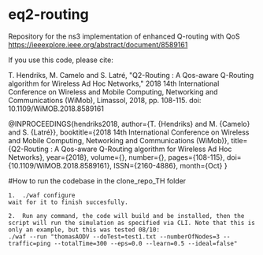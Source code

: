 # eq2-routing
Repository for the ns3 implementation of enhanced Q-routing with QoS https://ieeexplore.ieee.org/abstract/document/8589161

If you use this code, please cite:

T. Hendriks, M. Camelo and S. Latré, "Q2-Routing : A Qos-aware Q-Routing algorithm for Wireless Ad Hoc Networks," 2018 14th International Conference on Wireless and Mobile Computing, Networking and Communications (WiMob), Limassol, 2018, pp. 108-115.
doi: 10.1109/WiMOB.2018.8589161

@INPROCEEDINGS{hendriks2018,
	author={T. {Hendriks} and M. {Camelo} and S. {Latré}},
	booktitle={2018 14th International Conference on Wireless and Mobile Computing, Networking and Communications (WiMob)},
	title={Q2-Routing : A Qos-aware Q-Routing algorithm for Wireless Ad Hoc Networks},
	year={2018},
	volume={},
	number={},
	pages={108-115},
	doi={10.1109/WiMOB.2018.8589161},
	ISSN={2160-4886},
	month={Oct}
}

#How to run the codebase in the clone_repo_TH folder

	1.	./waf configure 
	wait for it to finish succesfully.

	2.	Run any command, the code will build and be installed, then the script will run the simulation as specified via CLI. Note that this is only an example, but this was tested 08/10:
	./waf --run "thomasAODV --doTest=test1.txt --numberOfNodes=3 --traffic=ping --totalTime=300 --eps=0.0 --learn=0.5 --ideal=false"


